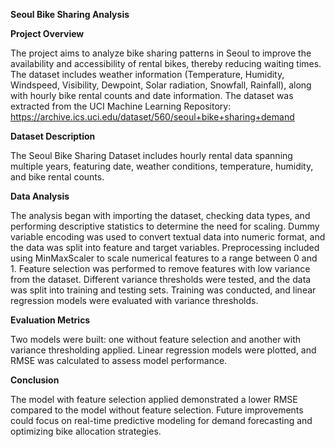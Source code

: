 **Seoul Bike Sharing Analysis**

**Project Overview**

The project aims to analyze bike sharing patterns in Seoul to improve the availability and accessibility of rental bikes, thereby reducing waiting times. 
The dataset includes weather information (Temperature, Humidity, Windspeed, Visibility, Dewpoint, Solar radiation, Snowfall, Rainfall), 
along with hourly bike rental counts and date information. 
The dataset was extracted from the UCI Machine Learning Repository: https://archive.ics.uci.edu/dataset/560/seoul+bike+sharing+demand

**Dataset Description**

The Seoul Bike Sharing Dataset includes hourly rental data spanning multiple years, featuring date, weather conditions, temperature, humidity, and bike rental counts.

**Data Analysis**

The analysis began with importing the dataset, checking data types, and performing descriptive statistics to determine the need for scaling.
Dummy variable encoding was used to convert textual data into numeric format, and the data was split into feature and target variables. 
Preprocessing included using MinMaxScaler to scale numerical features to a range between 0 and 1.
Feature selection was performed to remove features with low variance from the dataset. Different variance thresholds were tested,
and the data was split into training and testing sets. Training was conducted, and linear regression models were evaluated with variance thresholds.

**Evaluation Metrics**

Two models were built: one without feature selection and another with variance thresholding applied. 
Linear regression models were plotted, and RMSE was calculated to assess model performance.

**Conclusion**

The model with feature selection applied demonstrated a lower RMSE compared to the model without feature selection.
Future improvements could focus on real-time predictive modeling for demand forecasting and optimizing bike allocation strategies.
